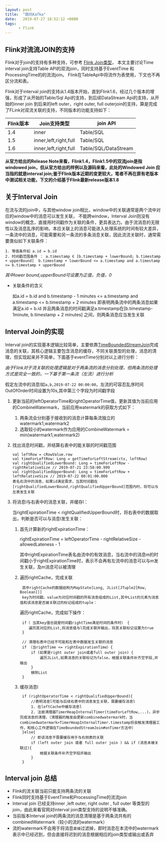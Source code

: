```yaml
---
layout: post
title:  "跳坑Kafka"
date:   2019-07-27 18:52:12 +0800
tags:
      - Flink
---
```


## Flink对流流JOIN的支持

Flink对于join的支持有多种支持，可参考 [Flink Join类型](https://ci.apache.org/projects/flink/flink-docs-release-1.8/dev/stream/operators/joining.html)， 本文主要讨论Time interval join支持Table API的双流join，同时支持基于EventTime 和 ProcessingTime的的流流join。 Flink在TableApi中将流作为表使用，下文也不再区分流和表。

Flink对于interval join的支持从1.4版本开始，直到Flink1.6，经过几个版本的增强，形成了从开始的Table/Sql Api的支持，到后续DataStream Api的支持，从开始的inner join 到后来的left outer，right outer, full outerjoin的支持，算是完成了FLink对双流关联的支持，不同版本的功能支持如下：


Flink版本 | Join支持类型 | join API|
---|---|---
1.4 | inner | Table/SQL
1.5 | inner,left,right,full | Table/SQL
1.6 |inner,left,right,full  |Table/SQL/DataStream

**从官方给出的Release Note来看，Flink1.4，Flink1.5中的双流join是指windowed join，但从官方给出的样例以及源码来看，此处的Windowed Join 应当指的就是interval join;鉴于Flink版本近期的变更较大，笔者不再在原有老版本中测试相关功能，下文的介绍基于Flink最新release版本1.8**


## 关于Interval Join

在流与流的join中，与其他window join相比，window中的关联通常是两个流中对应的window中的消息可以发生关联， 不能跨window，Interval Join则没有window的概念，直接用时间戳作为关联的条件，更具表达力。由于流消息的无限性以及消息乱序的影响，本应关联上的消息可能进入处理系统的时间有较大差异，一条流中的消息，可能需要和另一条流的多条消息关联，因此流流关联时，通常需要类似如下关联条件：
    
    1. 等值条件如 a.id = b.id
    2. 时间戳范围条件 ： a.timestamp ∈ [b.timestamp + lowerBound; b.timestamp + upperBound]  b.timestamp + lowerBound <= a.timestamp and a.timestamp <= b.timestamp + upperBound
*其中lower bound,upperBound可设置为正值，负值，0* 
* 关联条件的含义

    如a.id = b.id and b.timestamp - 1 minutes <= a.timestamp and a.timestamp <= b.timestamp + 2 minutes 即表明两条流中的两条消息如果满足a.id = b.id 并且两条消息的时间戳满足a.timestamp在[b.timestamp-1minute, b.timestamp + 2 minutes] 之间，则两条消息应当发生关联

## Interval Join的实现

Interval join的实现基本逻辑比较简单，主要依靠[TimeBoundedStreamJoin](https://github.com/apache/flink/blob/release-1.8/flink-table/flink-table-planner/src/main/scala/org/apache/flink/table/runtime/join/TimeBoundedStreamJoin.scala)完成消息的关联，其核心逻辑主要包含消息的缓存，不同关联类型的处理，消息的清理，但实现起来并不简单，下面基于eventTime分别对以上进行分析：

*由于Flink对于流关联的处理逻辑是对于两条流的消息分别处理，但两条流的处理方式是完全一致的，一下基于第一条流（左流）进行分析*

假定左流中的消息l如`a,b,2019-07-22 00:00:00`，左流的可容忍乱序时间OutOfOrder时间设置为10s,其中第三个字段为时间戳字段

1. 更新当前的leftOperatorTime和rightOperatorTime值，更新其值为当前应用的CombineWatermark，当前应用watermark的获取方式如下：
    1. 两条流会分别基于接收到的消息计算每条流独立的watermark1,watermark2 
    2. 选取较小的watermark作为应用的CombineWatermark = min(watermark1,watermark2)
2.  找出消息时间戳，并结算右表中的能关联的时间戳范围
  
        val leftRow = cRowValue.row
        val timeForLeftRow: Long = getTimeForLeftStream(ctx, leftRow)
        val rightQualifiedLowerBound: Long = timeForLeftRow - rightRelativeSize // 2019-07-21 23:58:00.999
        val rightQualifiedUpperBound: Long = timeForLeftRow + leftRelativeSize // 2019-07-22 00:01:00.000
        表名右流中的消息，如果id满足需求，当其时间戳在[rightQualifiedLowerBound,rightQualifiedUpperBound]范围内时，将可以与左表发生关联


3.  将消息l与右表中的消息关联，并缓存l：

    当rightExpirationTime < rightQualifiedUpperBound时，将右表中的数据取出，判断是否可以与消息l发生关联：
    1. 首先计算新的rightExpirationTime：
    
        rightExpirationTime = leftOperatorTime - rightRelativeSize - allowedLateness - 1    
        
        其中rightExpirationTime表名由流中的有效消息，当右流中的消息m的时间戳小于rightExpirationTime时，表示不会再有左流中的消息可以与m发生关联，及m消息可以被清理
    2. 遍历rightCache，完成关联
        
            其中rightCache的数据结构为MapState[Long, JList[JTuple2[Row, Boolean]]]
            key为时间戳，value为对应时间戳的所有消息组成的List,其中List的元素为消息值和该消息是否被关联过的标记组成的tuple：
        遍历rightCache，完成如下操作：
        
            if（ 当其key值也就是时间戳rightTime满足时间的条件时） {
               遍历其对应的List,将消息值与l完成关联并输出，将其关联标记设置为true 
            }
                
            // 清理右表中已经不可能和左表中数据发生关联的消息
            if （当rightTime <= rightExpirationTime）{
                if (如果是right outer join或者full outer join) {
                    遍历JList,如果消息的关联标记为false，根据关联条件补齐空字段,并输出
                }
                移除List
            }
        
    3. 缓存消息l
        
            if (rightOperatorTime < rightQualifiedUpperBound){
                //表明消息l可能与后续右表中的消息发生关联，需要缓存消息l
                1. 在leftCache中缓存消息l
                2. 注册清理器TimerHeapInternalTimer(timeForLeftRow,...)，异步完成消息的清理，（清理器的触发由更新combinedwatermark时，当combinedwatermark>TimerHeapInternalTimer.timestamp将会触发清理器工作，和核心工作逻辑在TimeBoundedStreamJoin#onTimer方法中）
            }else{
                // 即该消息不需要缓存用于与右侧表的关联
                if (left outer join 或者 full outer join ) && if (消息未被关联过){
                    根据关联条件补齐空字段并输出
                }
            }
            
## Interval join 总结

* Flink的流关联当前只能支持两条流的关联
* Flink同时支持基于EventTime和ProcessingTime的流流join
* Interval join 已经支持inner ,left outer, right outer , full outer 等类型的join，由此来看官网对interval join类型支持的说明不够准确。
* 当前版本Interval join的两条流的消息清理是基于两条流共有的combinedWatermark（较小的流的watermark）
* 流的watermark不会用于将消息`直接`过滤掉，即时消息在本流中的watermark表示中已经迟到，但会直接将迟到的消息根据相应的join类型或输出或丢弃

